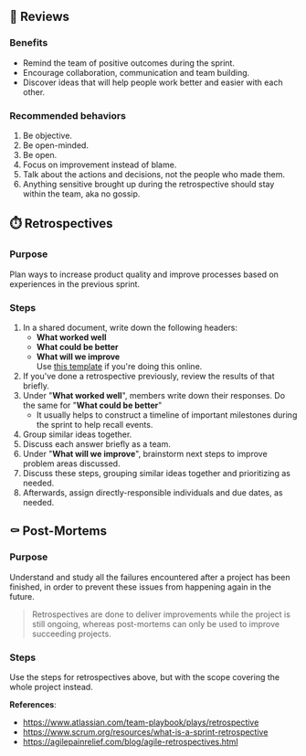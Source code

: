 ##  💫 Reviews

### Benefits

* Remind the team of positive outcomes during the sprint.
* Encourage collaboration, communication and team building.
* Discover ideas that will help people work better and easier with each other.

### Recommended behaviors

1. Be objective.
2. Be open-minded.
3. Be open.
4. Focus on improvement instead of blame.
5. Talk about the actions and decisions, not the people who made them.
6. Anything sensitive brought up during the retrospective should stay within the team, aka no gossip.


##  ⏱️ Retrospectives

### Purpose

Plan ways to increase product quality and improve processes based on experiences in the previous sprint.

### Steps

1. In a shared document, write down the following headers:  
   + **What worked well**  
   + **What could be better**  
   + **What will we improve**  
   Use [this template](https://docs.google.com/document/d/1TDL8MkztVUq3U15kP48N2xWFMEpfIKqgmJy7oZCxoX8/edit?usp=sharing) if you're doing this online.
2. If you've done a retrospective previously, review the results of that briefly.
3. Under "**What worked well**", members write down their responses. Do the same for "**What could be better**"  
   + It usually helps to construct a timeline of important milestones during the sprint to help recall events.
4. Group similar ideas together.
5. Discuss each answer briefly as a team.
6. Under "**What will we improve**", brainstorm next steps to improve problem areas discussed.
7. Discuss these steps, grouping similar ideas together and prioritizing as needed.
8. Afterwards, assign directly-responsible individuals and due dates, as needed.


##  ⚰️ Post-Mortems

### Purpose

Understand and study all the failures encountered after a project has been finished, in order to prevent these issues from happening again in the future.

> Retrospectives are done to deliver improvements while the project is still ongoing, whereas post-mortems can only be used to improve succeeding projects.

### Steps

Use the steps for retrospectives above, but with the scope covering the whole project instead.

**References**:  
* https://www.atlassian.com/team-playbook/plays/retrospective  
* https://www.scrum.org/resources/what-is-a-sprint-retrospective  
* https://agilepainrelief.com/blog/agile-retrospectives.html  